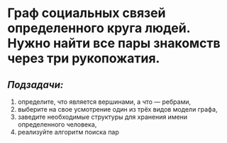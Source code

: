 # Граф социальных связей определенного круга людей. Нужно найти все пары знакомств через три рукопожатия. 
## _Подзадачи:_

1. определите, что является вершинами, а что — ребрами,
2. выберите на свое усмотрение один из трёх видов модели графа,
3. заведите необходимые структуры для хранения имени определенного человека,
4. реализуйте алгоритм поиска пар

